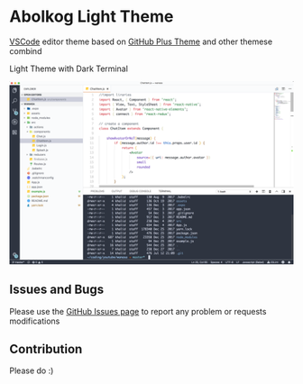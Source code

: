 # Abolkog Light Theme

[VSCode](https://code.visualstudio.com/) editor theme based on [GitHub Plus Theme](https://github.com/thenikso/github-plus-theme) and other themese combind

Light Theme with Dark Terminal

![screenshot](./imgs/screenshot.png)

## Issues and Bugs
Please use the [GitHub Issues page](https://github.com/abolkog/vscode-abolkog-light/issues) to report any problem or requests modifications

## Contribution

Please do :)